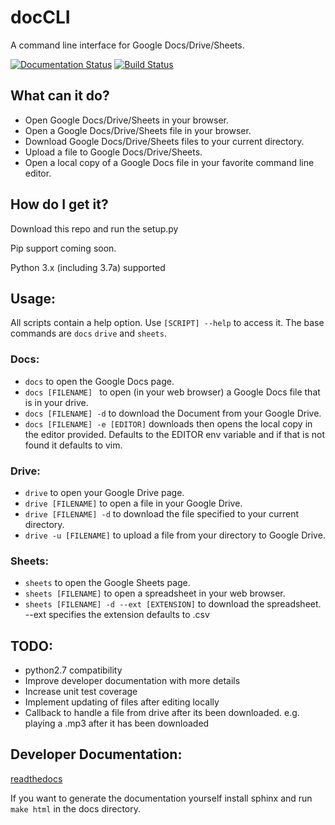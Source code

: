 # docCLI
A command line interface for Google Docs/Drive/Sheets.

[![Documentation Status](https://readthedocs.org/projects/doccli/badge/?version=latest)](http://doccli.readthedocs.io/en/latest/?badge=latest) [![Build Status](https://travis-ci.org/asoderman/docCLI.svg?branch=travis)](https://travis-ci.org/asoderman/docCLI)


## What can it do?
- Open Google Docs/Drive/Sheets in your browser.
- Open a Google Docs/Drive/Sheets file in your browser.
- Download Google Docs/Drive/Sheets files to your current directory.
- Upload a file to Google Docs/Drive/Sheets.
- Open a local copy of a Google Docs file in your favorite command line editor.

## How do I get it?

Download this repo and run the setup.py

Pip support coming soon.

Python 3.x (including 3.7a) supported

## Usage:

All scripts contain a help option. Use ```[SCRIPT] --help``` to access it. The
base commands are ```docs``` ```drive``` and ```sheets```.

### Docs:
- ```docs``` to open the Google Docs page.
- ```docs [FILENAME] ``` to open (in your web browser) a Google Docs file that is in your drive.
- ```docs [FILENAME] -d``` to download the Document from your Google Drive.
- ```docs [FILENAME] -e [EDITOR]``` downloads then opens the local copy in the editor provided.
Defaults to the EDITOR env variable and if that is not found it defaults to vim.

### Drive:
- ```drive``` to open your Google Drive page.
- ```drive [FILENAME]``` to open a file in your Google Drive.
- ```drive [FILENAME] -d``` to download the file specified to your current directory.
- ```drive -u [FILENAME]``` to upload a file from your directory to Google Drive.

### Sheets:
- ```sheets``` to open the Google Sheets page.
- ```sheets [FILENAME]``` to open a spreadsheet in your web browser.
- ```sheets [FILENAME] -d --ext [EXTENSION]``` to download the spreadsheet. --ext
specifies the extension defaults to .csv

## TODO:
- python2.7 compatibility
- Improve developer documentation with more details
- Increase unit test coverage
- Implement updating of files after editing locally
- Callback to handle a file from drive after its been downloaded. e.g. playing a .mp3 after it has been
downloaded

## Developer Documentation:
[readthedocs](http://doccli.readthedocs.io/)

If you want to generate the documentation yourself install sphinx and run
```make html``` in the docs directory.

